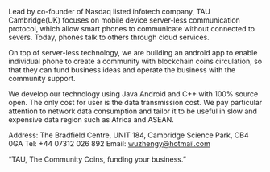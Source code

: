 Lead by co-founder of Nasdaq listed infotech company, TAU Cambridge(UK) focuses on mobile device server-less communication protocol, which allow smart phones to communicate without connected to severs. Today, phones talk to others through cloud services. <br>

On top of server-less technology, we are building an android app to enable individual phone to create a community with blockchain coins circulation, so that they can fund business ideas and operate the business with the community support. <br>

We develop our technology using Java Android and C++ with 100% source open. The only cost for user is the data transmission cost. We pay particular attention to network data consumption and tailor it to be useful in slow and expensive data region such as Africa and ASEAN. 

Address:
The Bradfield Centre, UNIT 184, Cambridge Science Park, CB4 0GA
Tel: +44 07312 026 892
Email: wuzhengy@hotmail.com

“TAU, The Community Coins, funding your business.”
